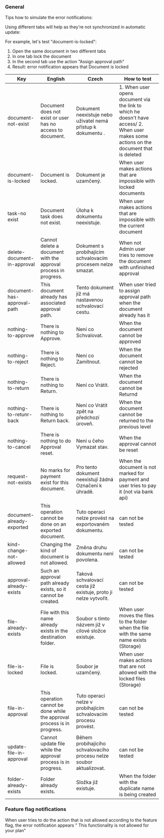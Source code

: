 
### General

Tips how to simulate the error notifications:

Using different tabs will help as they're not synchronized in automatic update:

For example, let's test "document-is-locked":
1. Open the same document in two different tabs
2. In one tab lock the document
3. In the second tab use the action "Assign approval path"
4. Result: error notification appears that Document is locked


| Key                         | English                                                                  | Czech                                                                | How to test                                                                                                                               |
| --------------------------- | ------------------------------------------------------------------------ | -------------------------------------------------------------------- | ----------------------------------------------------------------------------------------------------------------------------------------- |
| document-not-exist<br>      | Document does not exist or user has no access to document.               | Dokument neexistuje nebo uživatel nemá přístup k dokumentu .         | 1. When user opens document via the link to which he doesn't have access/ 2. When user makes some actions on the document that is deleted |
| document-is-locked          | Document is locked.                                                      | Dokument je uzamčený.                                                | When user makes actions that are impossible with locked documents                                                                         |
| task-no exist               | Document task does not exist.                                            | Úloha k dokumentu neexistuje.                                        | When user makes actions that are impossible with the current document                                                                     |
| delete-document-in-approval | Cannot delete a document with the approval process in progress.          | Dokument s probíhajícím schvalovacím procesem nelze smazat.          | When not Admin user tries to remove the document with unfinished approval                                                                 |
| document-has-approval-path  | This document already has associated approval path.                      | Tento dokument již má nastavenou schvalovací cestu.                  | When user tried to assign approval path when the document already has it                                                                  |
| nothing-to-approve          | There is nothing to Approve.                                             | Není co Schvalovat.                                                  | When the document cannot be approved                                                                                                      |
| nothing-to-reject           | There is nothing to Reject.                                              | Není co Zamítnout.                                                   | When the document cannot be rejected                                                                                                      |
| nothing-to-return           | There is nothing to Return.                                              | Není co Vrátit.                                                      | When the document cannot be Returnd                                                                                                       |
| nothing-to-retunr-back      | There is nothing to Return back.                                         | Není co Vrátit zpět na předchozí úroveň.                             | When the document cannot be returned to the previous level                                                                                |
| nothing-to-cancel           | There is nothing to do Approval reset.                                   | Není u čeho Vymazat stav.                                            | When the approval cannot be reset                                                                                                         |
| request-not-exists          | No marks for payment exist for this document.                            | Pro tento dokument neexistují žádná Označení k úhradě.               | When the document is not marked for payment and user tries to pay it (not via bank api)                                                   |
| document-already-exported   | This operation cannot be done on an exported document.                   | Tuto operaci nelze provést na exportovaném dokumentu.                | can not be tested                                                                                                                         |
| kind-change-not-allowed     | Changing the kind of document is not allowed.                            | Změna druhu dokumentu není povolena.                                 | can not be tested                                                                                                                         |
| approval-already-exists     | Such an approval path already exists, so it cannot be created.           | Taková schvalovací cesta již existuje, proto ji nelze vytvořit.      | can not be tested                                                                                                                         |
| file-already-exists         | File with this name already exists in the destination folder.            | Soubor s tímto názvem již v cílové složce existuje.                  | When user moves the files to the folder when the file with the same name exists (Storage)                                                 |
| file-is-locked              | File is locked.                                                          | Soubor je uzamčený.                                                  | When user makes actions that are not allowed with the locked files (Storage)                                                              |
| file-in-approval            | This operation cannot be done while the approval process is in progress. | Tuto operaci nelze v probíhajícím schvalovacím procesu provést.      | can not be tested                                                                                                                         |
| update-file-in-approval     | Cannot update file while the approval process is in progress.            | Během probíhajícího schvalovacího procesu nelze soubor aktualizovat. | can not be tested                                                                                                                         |
| folder-already-exists       | Folder already exists.                                                   | Složka již existuje.                                                 | When the folder with the duplicate name is being created                                                                                  |

### Feature flag notifications

When user tries to do the action that is not allowed according to the feature flag, the error notification appears
" This functionality is not allowed for your plan"